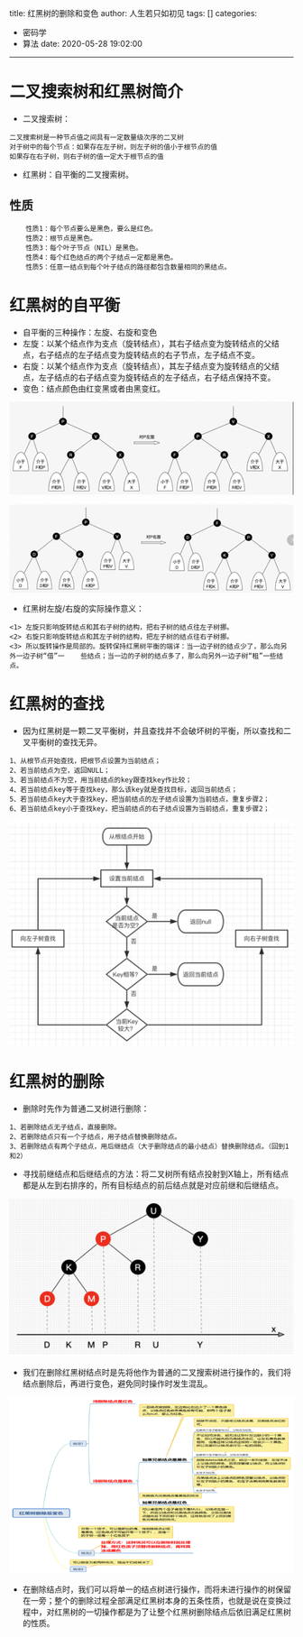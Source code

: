 title: 红黑树的删除和变色
author: 人生若只如初见
tags: []
categories:
  - 密码学
  - 算法
date: 2020-05-28 19:02:00
---
# 二叉搜索树和红黑树简介

* 二叉搜索树：

```
二叉搜索树是一种节点值之间具有一定数量级次序的二叉树
对于树中的每个节点：如果存在左子树，则左子树的值小于根节点的值
如果存在右子树，则右子树的值一定大于根节点的值
```

* 红黑树：自平衡的二叉搜索树。

## 性质

```
	性质1：每个节点要么是黑色，要么是红色。 
	性质2：根节点是黑色。 
	性质3：每个叶子节点（NIL）是黑色。 
	性质4：每个红色结点的两个子结点一定都是黑色。 
	性质5：任意一结点到每个叶子结点的路径都包含数量相同的黑结点。
```

# 红黑树的自平衡

* 	自平衡的三种操作：左旋、右旋和变色
*	左旋：以某个结点作为支点（旋转结点），其右子结点变为旋转结点的父结点，右子结点的左子结点变为旋转结点的右子节点，左子结点不变。
*	右旋：以某个结点作为支点（旋转结点），其左子结点变为旋转结点的父结点，左子结点的右子结点变为旋转结点的左子结点，右子结点保持不变。
*	变色：结点颜色由红变黑或者由黑变红。


![](/images/pasted-26.png)

![](/images/pasted-27.png)

* 红黑树左旋/右旋的实际操作意义：

```
<1> 左旋只影响旋转结点和其右子树的结构，把右子树的结点往左子树挪。
<2> 右旋只影响旋转结点和其左子树的结构，把左子树的结点往右子树挪。
<3> 所以旋转操作是局部的。旋转保持红黑树平衡的端详：当一边子树的结点少了，那么向另外一边子树“借”一	些结点；当一边的子树的结点多了，那么向另外一边子树“租”一些结点。
```

# 红黑树的查找

* 因为红黑树是一颗二叉平衡树，并且查找并不会破坏树的平衡，所以查找和二叉平衡树的查找无异。

```
1、从根节点开始查找，把根节点设置为当前结点；
2、若当前结点为空，返回NULL；
3、若当前结点不为空，用当前结点的key跟查找key作比较；
4、若当前结点key等于查找key，那么该key就是查找目标，返回当前结点； 
5、若当前结点key大于查找key，把当前结点的左子结点设置为当前结点，重复步骤2； 
6、若当前结点key小于查找key，把当前结点的右子结点设置为当前结点，重复步骤2；
```

![](/images/pasted-28.png)

# 红黑树的删除

* 删除时先作为普通二叉树进行删除：

```
1、若删除结点无子结点，直接删除。
2、若删除结点只有一个子结点，用子结点替换删除结点。
3、若删除结点有两个子结点，用后继结点（大于删除结点的最小结点）替换删除结点。（回到1和2）
```

* 	寻找前继结点和后继结点的方法：将二叉树所有结点投射到X轴上，所有结点都是从左到右排序的，所有目标结点的前后结点就是对应前继和后继结点。

![](/images/pasted-29.png)

* 我们在删除红黑树结点时是先将他作为普通的二叉搜索树进行操作的，我们将结点删除后，再进行变色，避免同时操作时发生混乱。


![](/images/pasted-30.png)

* 在删除结点时，我们可以将单一的结点树进行操作，而将未进行操作的树保留在一旁；整个的删除过程全部满足红黑树本身的五条性质，也就是说在变换过程中，对红黑树的一切操作都是为了让整个红黑树删除结点后依旧满足红黑树的性质。